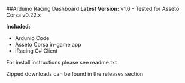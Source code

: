 ##Arduino Racing Dashboard
**Latest Version:** v1.6 - Tested for Asseto Corsa v0.22.x


**Included:**
- Ardunio Code
- Asseto Corsa in-game app
- iRacing C# Client
	
	
For install instructions please see readme.txt


Zipped downloads can be found in the releases section
